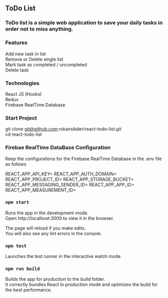 ## ToDo List <br/>
### ToDo list is a simple web application to save your daily tasks in order not to miss anything.  <br/>

### Features <br/>
Add new task in list  <br/>
Remove or Delete single list  <br/>
Mark task as completed / uncompleted  <br/>
Delete task  <br/>

### Technologies  <br/>
React JS (Hooks)  <br/>
Redux  <br/>
Firebase ReatTime Database  <br/>

### Start Project  <br/>
git clone git@github.com:rokansikder/react-todo-list.git  <br/>
cd react-todo-list  <br/>

### Firebae RealTime DataBase Configuration
Keep the configurations for the Firebase RealTime Database in the .env file as follows

REACT_APP_API_KEY=<API KEY>
REACT_APP_AUTH_DOMAIN=<AUTH DOMAIN>
REACT_APP_PROJECT_ID=<PROJECT ID>
REACT_APP_STORAGE_BUCKET=<STORAGE BUCKET>
REACT_APP_MESSAGING_SENDER_ID=<MESSAGING SENDER ID>
REACT_APP_APP_ID=<APP ID>
REACT_APP_MEASUREMENT_ID=<MEASUREMENT ID>


### `npm start`  <br/>
Runs the app in the development mode.  <br/>
Open http://localhost:3000 to view it in the browser.  <br/>

The page will reload if you make edits.  <br/>
You will also see any lint errors in the console.  <br/>

### `npm test`  <br/>
Launches the test runner in the interactive watch mode.  <br/>

### `npm run build`  <br/>
Builds the app for production to the build folder.  <br/>
It correctly bundles React in production mode and optimizes the build for the best performance.  <br/>
